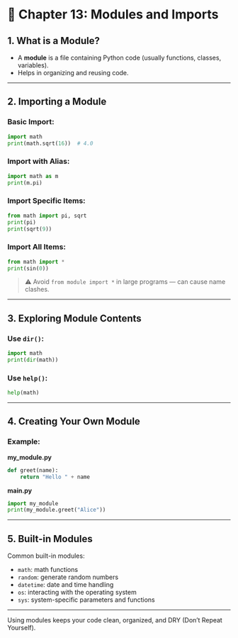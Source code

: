 # 📘 Chapter 13: Modules and Imports

## 1. What is a Module?
- A **module** is a file containing Python code (usually functions, classes, variables).
- Helps in organizing and reusing code.

---

## 2. Importing a Module

### Basic Import:
```python
import math
print(math.sqrt(16))  # 4.0
```

### Import with Alias:
```python
import math as m
print(m.pi)
```

### Import Specific Items:
```python
from math import pi, sqrt
print(pi)
print(sqrt(9))
```

### Import All Items:
```python
from math import *
print(sin(0))
```

> ⚠️ Avoid `from module import *` in large programs — can cause name clashes.

---

## 3. Exploring Module Contents

### Use `dir()`:
```python
import math
print(dir(math))
```

### Use `help()`:
```python
help(math)
```

---

## 4. Creating Your Own Module

### Example:
**my_module.py**
```python
def greet(name):
    return "Hello " + name
```

**main.py**
```python
import my_module
print(my_module.greet("Alice"))
```

---

## 5. Built-in Modules

Common built-in modules:
- `math`: math functions
- `random`: generate random numbers
- `datetime`: date and time handling
- `os`: interacting with the operating system
- `sys`: system-specific parameters and functions

---

Using modules keeps your code clean, organized, and DRY (Don’t Repeat Yourself).
